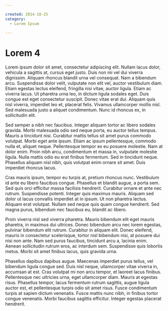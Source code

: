 ```yaml
---

created: 2014-10-25
category:
  - Lorem Ipsum
  
---
```

# Lorem 4

Lorem ipsum dolor sit amet, consectetur adipiscing elit. Nullam lacus dolor, vehicula a sagittis at, cursus eget justo. Duis non mi vel dui viverra dignissim. Aliquam rhoncus blandit urna vel consequat. Nam a bibendum arcu. Suspendisse dolor velit, vulputate non elit vel, auctor vestibulum diam. Etiam egestas lectus eleifend, fringilla nisi vitae, auctor ligula. Etiam ac viverra lacus. Ut pharetra urna leo, in dictum ligula sodales eget. Duis congue est eget consectetur suscipit. Donec vitae erat dui. Aliquam quis nisl viverra, imperdiet leo et, placerat felis. Vivamus ullamcorper mollis nisl. Sed malesuada justo a aliquet condimentum. Nunc id rhoncus ex, in sollicitudin elit.

Sed semper a nibh nec faucibus. Integer aliquam tortor ac libero sodales gravida. Morbi malesuada odio sed neque porta, eu auctor tellus tempus. Mauris a tincidunt nisi. Curabitur mattis tellus sit amet purus commodo volutpat. Morbi eget ante ipsum. Etiam ac ipsum pellentesque, commodo nulla et, aliquet neque. Pellentesque tempor ex eu posuere molestie. Nam at dolor enim. Proin nibh arcu, condimentum et massa in, vulputate molestie ligula. Nulla mattis odio eu erat finibus fermentum. Sed in tincidunt neque. Phasellus aliquam nisl nibh, quis volutpat enim ornare sit amet. Duis imperdiet rhoncus lacus.

Cras mauris ipsum, tempor eu turpis at, pretium rhoncus nunc. Vestibulum id ante eu libero faucibus congue. Phasellus et blandit augue, a porta sem. Sed quis orci efficitur massa facilisis hendrerit. Curabitur ornare et ante nec rutrum. Suspendisse potenti. Integer quis maximus mauris. Aliquam sed dolor ut lacus convallis imperdiet at in ipsum. Ut non pharetra lectus. Aliquam erat volutpat. Nullam sed neque quis quam congue hendrerit. Sed magna purus, bibendum nec faucibus eu, blandit ac libero.

Proin viverra nisl sed viverra pharetra. Mauris bibendum elit eget mauris pharetra, in maximus dui ultrices. Donec bibendum arcu nec lorem egestas, pulvinar bibendum elit rutrum. Curabitur in aliquam elit. Donec eleifend, mauris in consectetur scelerisque, tortor nisl bibendum nisi, at posuere dui nisi non ante. Nam sed purus faucibus, tincidunt arcu a, lacinia enim. Aenean sollicitudin rutrum eros, ac interdum sem. Suspendisse quis lobortis metus. Morbi sit amet finibus lacus, quis gravida urna.

Phasellus dapibus dapibus augue. Maecenas imperdiet purus tellus, vel bibendum ligula congue sed. Duis nisl neque, ullamcorper vitae viverra in, accumsan at est. Cras volutpat mi non arcu tempor, et laoreet lacus finibus. Pellentesque nec ultricies urna, eget ullamcorper diam. Mauris at egestas risus. Phasellus tempor, lacus fermentum rutrum sagittis, augue ligula auctor est, et pellentesque turpis odio sit amet risus. Fusce condimentum turpis at sapien dictum venenatis. Fusce mattis nunc nibh, in finibus tortor congue venenatis. Morbi faucibus sagittis efficitur. Integer egestas placerat hendrerit.
